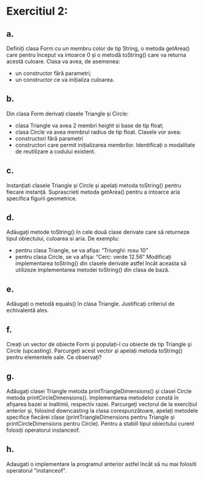 # Exercitiul 2:

## a.
Definiți clasa Form cu un membru color de tip String, o metoda getArea() care pentru început va intoarce 0 și o metodă toString() care va returna acestă culoare.
Clasa va avea, de asemenea:
- un constructor fără parametri;
- un constructor ce va inițializa culoarea.

## b.
Din clasa Form derivați clasele Triangle și Circle:
- clasa Triangle va avea 2 membri height si base de tip float;
- clasa Circle va avea membrul radius de tip float.
Clasele vor avea:
- constructori fără parametri
- constructori care permit inițializarea membrilor. Identificați o modalitate de reutilizare a codului existent.

## c.
Instanțiati clasele Triangle și Circle și apelați metoda toString() pentru fiecare instanță.
Suprascrieti metoda getArea() pentru a intoarce aria specifica figurii geometrice.

## d. 
Adăugați metode toString() în cele două clase derivate care să returneze tipul obiectului, culoarea si aria. De exemplu:
- pentru clasa Triangle, se va afișa: “Triunghi: rosu 10”
- pentru clasa Circle, se va afișa: “Cerc: verde 12.56”
Modificați implementarea toString() din clasele derivate astfel încât aceasta să utilizeze implementarea metodei toString() din clasa de bază.

## e. 
Adăugați o metodă equals() în clasa Triangle. Justificați criteriul de echivalentă ales.

## f. 
Creați un vector de obiecte Form și populați-l cu obiecte de tip Triangle și Circle (upcasting).
Parcurgeți acest vector și apelați metoda toString() pentru elementele sale. Ce observați?

## g.
Adăugați clasei Triangle metoda printTriangleDimensions() și clasei Circle metoda printCircleDimensions(). Implementarea metodelor constă în afișarea bazei si inaltimii, respectiv razei.
Parcurgeți vectorul de la exercițiul anterior și, folosind downcasting la clasa corespunzătoare, apelați metodele specifice fiecărei clase (printTriangleDimensions pentru Triangle și printCircleDimensions pentru Circle).
Pentru a stabili tipul obiectului curent folosiți operatorul instanceof.

## h. 
Adaugati o implementare la programul anterior astfel încât să nu mai folositi operatorul "instanceof".
